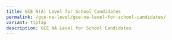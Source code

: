 ```yaml
---
title: GCE N(A) Level for School Candidates
permalink: /gce-na-level/gce-na-level-for-school-candidates/
variant: tiptap
description: GCE NA Level for School Candidates
---
```

